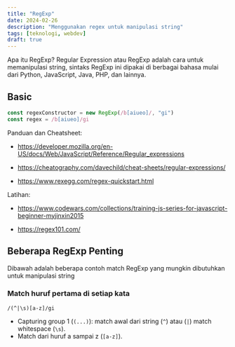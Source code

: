 ```yaml
---
title: "RegExp"
date: 2024-02-26
description: "Menggunakan regex untuk manipulasi string"
tags: [teknologi, webdev]
draft: true
---
```


Apa itu RegExp? Regular Expression atau RegExp adalah cara untuk memanipulasi string, sintaks RegExp ini dipakai di berbagai bahasa mulai dari Python, JavaScript, Java, PHP, dan lainnya.

## Basic

```js
const regexConstructor = new RegExp(/b[aiueo]/, "gi")
const regex = /b[aiueo]/gi
```

Panduan dan Cheatsheet:

- https://developer.mozilla.org/en-US/docs/Web/JavaScript/Reference/Regular_expressions

- https://cheatography.com/davechild/cheat-sheets/regular-expressions/

- https://www.rexegg.com/regex-quickstart.html

Latihan: 

- https://www.codewars.com/collections/training-js-series-for-javascript-beginner-myjinxin2015

- https://regex101.com/

## Beberapa RegExp Penting

Dibawah adalah beberapa contoh match RegExp yang mungkin dibutuhkan untuk manipulasi string

### Match huruf pertama di setiap kata

```regexp
/(^|\s)[a-z]/gi
```

- Capturing group 1 (`(...)`): match awal dari string (`^`) atau (`|`) match whitespace (`\s`).
- Match dari huruf a sampai z (`[a-z]`).